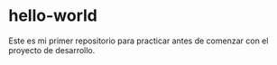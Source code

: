 # hello-world
Este es mi primer repositorio para practicar antes de comenzar con el  proyecto de desarrollo. 
